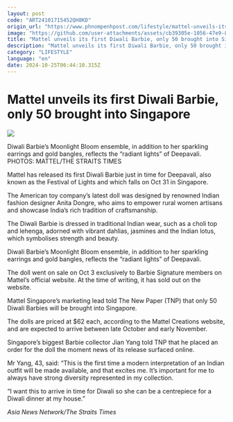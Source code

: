 ```yaml
---
layout: post
code: "ART24101715452QH8KD"
origin_url: "https://www.phnompenhpost.com/lifestyle/mattel-unveils-its-first-diwali-barbie-only-50-brought-into-singapore"
image: "https://github.com/user-attachments/assets/cb39305e-1056-47e9-81cf-55a6e6ae9e98"
title: "Mattel unveils its first Diwali Barbie, only 50 brought into Singapore"
description: "​​Mattel unveils its first Diwali Barbie, only 50 brought into Singapore​"
category: "LIFESTYLE"
language: "en"
date: 2024-10-25T06:44:10.315Z
---
```


# Mattel unveils its first Diwali Barbie, only 50 brought into Singapore

![](https://github.com/user-attachments/assets/8160bc48-d293-4289-8907-2066e50ca3d2)

Diwali Barbie’s Moonlight Bloom ensemble, in addition to her sparkling earrings and gold bangles, reflects the “radiant lights” of Deepavali. PHOTOS: MATTEL/THE STRAITS TIMES

Mattel has released its first Diwali Barbie just in time for Deepavali, also known as the Festival of Lights and which falls on Oct 31 in Singapore.

The American toy company’s latest doll was designed by renowned Indian fashion designer Anita Dongre, who aims to empower rural women artisans and showcase India’s rich tradition of craftsmanship.

The Diwali Barbie is dressed in traditional Indian wear, such as a choli top and lehenga, adorned with vibrant dahlias, jasmines and the Indian lotus, which symbolises strength and beauty.

Diwali Barbie’s Moonlight Bloom ensemble, in addition to her sparkling earrings and gold bangles, reflects the “radiant lights” of Deepavali.

The doll went on sale on Oct 3 exclusively to Barbie Signature members on Mattel’s official website. At the time of writing, it has sold out on the website.

Mattel Singapore’s marketing lead told The New Paper (TNP) that only 50 Diwali Barbies will be brought into Singapore.

The dolls are priced at $62 each, according to the Mattel Creations website, and are expected to arrive between late October and early November.

Singapore’s biggest Barbie collector Jian Yang told TNP that he placed an order for the doll the moment news of its release surfaced online.

Mr Yang, 43, said: “This is the first time a modern interpretation of an Indian outfit will be made available, and that excites me. It’s important for me to always have strong diversity represented in my collection.

“I want this to arrive in time for Diwali so she can be a centrepiece for a Diwali dinner at my house.”

_Asia News Network/The Straits Times_